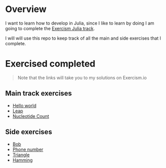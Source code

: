 # Overview 

I want to learn how to develop in Julia, since I like to learn by doing I am going to complete the [Exercism Julia track](https://exercism.io/tracks/julia).

I will will use this repo to keep track of all the main and side exercises that I complete.

# Exercised completed
> Note that the links will take you to my solutions on Exercism.io

## Main track exercises

- [Hello world](https://exercism.io/tracks/julia/exercises/hello-world/solutions/fdf5d96d26ae412f8574577668cb6f51)
- [Leap](https://exercism.io/tracks/julia/exercises/leap/solutions/5f211899fa68481aa4075cf01e32d93a)
- [Nucleotide Count]()

## Side exercises

- [Bob](https://exercism.io/tracks/julia/exercises/bob/solutions/4d8a3868c47d45b4b1036420ea910668)
- [Phone number](https://exercism.io/tracks/julia/exercises/phone-number/solutions/3f15361d3c85405287611c91f13ba720)
- [Triangle](https://exercism.io/tracks/julia/exercises/triangle/solutions/9f69ffcdcf2d4d10ac514fbec9e52863)
- [Hamming](https://exercism.io/tracks/julia/exercises/hamming/solutions/3c3e491639f8418b9bdb1acecc14d6c8)